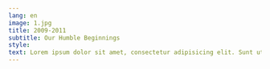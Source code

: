 ```yaml
---
lang: en
image: 1.jpg
title: 2009-2011
subtitle: Our Humble Beginnings
style:
text: Lorem ipsum dolor sit amet, consectetur adipisicing elit. Sunt ut voluptatum eius sapiente, totam reiciendis temporibus qui quibusdam, recusandae sit vero unde, sed, incidunt et ea quo dolore laudantium consectetur!
---
```

